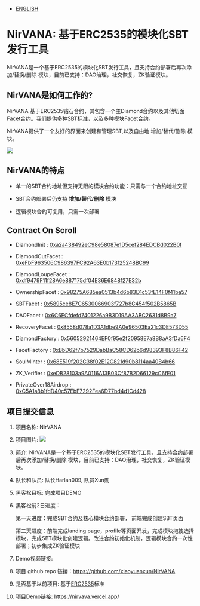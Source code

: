 - [ENGLISH](./README-EN.md)

# NirVANA: 基于ERC2535的模块化SBT发行工具

NirVANA是一个基于ERC2535的模块化SBT发行工具，且支持合约部署后再次添加/替换/删除 模块，目前已支持：DAO治理，社交恢复，ZK验证模块。

## NirVANA是如何工作的?

NirVANA 基于ERC2535钻石合约，其包含一个主Diamond合约以及其他切面Facet合约。我们提供多种SBT标准，以及多种模块Facet合约。

NirVANA提供了一个友好的界面来创建和管理SBT,以及自由地 增加/替代/删除 模块。


![](https://kh4t2-waaaa-aaaal-qbhbq-cai.raw.ic0.app/file/uF8HoUr-i8ZeEa--iN7aI)

## NirVANA的特点

- 单一的SBT合约地址但支持无限的模块合约功能：只需与一个合约地址交互

- SBT合约部署后仍支持 **增加/替代/删除** 模块

- 逻辑模块合约可复用，只需一次部署

## Contract On Scroll

- DiamondInit : [0xa2a438492eC98e58087e1D5cef284EDCBd022B0f](https://blockscout.scroll.io/address/0xa2a438492eC98e58087e1D5cef284EDCBd022B0f)

- DiamondCutFacet : [0xeFbF963506C986397FC92A63E0b173f25248BC99](https://blockscout.scroll.io/address/0xeFbF963506C986397FC92A63E0b173f25248BC99)

- DiamondLoupeFacet : [0xdf9479F11f28A6e887175df04E36E6848f27E32b](https://blockscout.scroll.io/address/0xdf9479F11f28A6e887175df04E36E6848f27E32b)

- OwnershipFacet : [0x98275A685ea0513b4d6b83D1c53fE14F0f41ba57](https://blockscout.scroll.io/address/0x98275A685ea0513b4d6b83D1c53fE14F0f41ba57)

- SBTFacet : [0x5895ce8E7C6530066903f727b8C454f502B5865B](https://blockscout.scroll.io/address/0x5895ce8E7C6530066903f727b8C454f502B5865B)

- DAOFacet : [0x6C6ECfdefd7401226a9B3D19AA3ABC2631d8B9a7](https://blockscout.scroll.io/address/0x6C6ECfdefd7401226a9B3D19AA3ABC2631d8B9a7)

- RecoveryFacet : [0x8558d078a1D3A1dbe9A0e96503Ea21c3DE573D55](https://blockscout.scroll.io/address/0x8558d078a1D3A1dbe9A0e96503Ea21c3DE573D55)

- DiamondFactory : [0x56052921464EF0f95e2f20958E7a8B8aA3fDa6F4](https://blockscout.scroll.io/address/0x56052921464EF0f95e2f20958E7a8B8aA3fDa6F4)

- FacetFactory : [0xBbD62f7b7529DabBaC58CD62b6d98393F8B86F42](https://blockscout.scroll.io/address/0xBbD62f7b7529DabBaC58CD62b6d98393F8B86F42)

- SoulMinter : [0x68E519f202C38f02E12C821d90b8114aa40B4b66](https://blockscout.scroll.io/address/0x68E519f202C38f02E12C821d90b8114aa40B4b66)

- ZK_Verifier : [0xeDB28103a9A0116A13B03Cf87B2D66129cC6fE01](https://blockscout.scroll.io/address/0xeDB28103a9A0116A13B03Cf87B2D66129cC6fE01)

- PrivateOver18Airdrop : [0xC5A1a8b1fdD40c57EbF7292Fea6D77bd4d1Cd428](https://blockscout.scroll.io/address/0xC5A1a8b1fdD40c57EbF7292Fea6D77bd4d1Cd428)

## 项目提交信息

1. 项目名称: NirVANA
2. 项目图片: ![](https://kh4t2-waaaa-aaaal-qbhbq-cai.raw.ic0.app/file/leEZpRRFMO0zzSBwJjzeq)
3. 简介: NirVANA是一个基于ERC2535的模块化SBT发行工具，且支持合约部署后再次添加/替换/删除 模块，目前已支持：DAO治理，社交恢复，ZK验证模块。
4. 队长和队员: 队长Harlan009, 队员Xun勋
5. 黑客松目标: 完成项目DEMO
6. 黑客松前2日进度：

    第一天进度：完成SBT合约及核心模块合约部署， 前端完成创建SBT页面

    第二天进度：前端完成landing page，profile等页面开发，完成模块拖拽选择模块，完成SBT模块化创建逻辑。改进合约初始化机制，逻辑模块合约一次性部署；初步集成ZK验证模块

7. Demo视频链接: 
8. 项目 github repo 链接：https://github.com/xiaoyuanxun/NirVANA
9. 是否基于以前项目: 基于[ERC2535](https://eips.ethereum.org/EIPS/eip-2535)标准
10. 项目Demo链接: https://nirvava.vercel.app/
